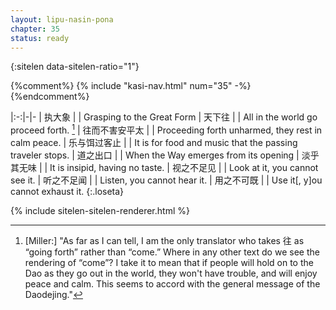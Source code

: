 ```yaml
---
layout: lipu-nasin-pona
chapter: 35
status: ready
---
```


{:sitelen data-sitelen-ratio="1"}

{%comment%}
{% include "kasi-nav.html" num="35" -%}
{%endcomment%}

|:-:|-|-
| 执大象               |  | Grasping to the Great Form
| 天下往               |  | All in the world go proceed forth. [^1]
| 往而不害<wbr/>安平太 |  | Proceeding forth unharmed, they rest in calm peace.
| 乐与饵<wbr/>过客止   |  | It is for food and music that the passing traveler stops.
| 道之出口             |  | When the Way emerges from its opening
| 淡乎<wbr/>其无味     |  | It is insipid, having no taste.
| 视之<wbr/>不足见     |  | Look at it, you cannot see it.
| 听之<wbr/>不足闻     |  | Listen, you cannot hear it.
| 用之<wbr/>不可既     |  | Use it[, y]ou cannot exhaust it.
{:.loseta}

[^1]: [Miller:] "As far as I can tell, I am the only translator who takes 往 as “going forth” rather than “come.” Where in any other text do we see the rendering of “come”? I take it to mean that if people will hold on to the Dao as they go out in the world, they won't have trouble, and will enjoy peace and calm. This seems to accord with the general message of the Daodejing."

{% include sitelen-sitelen-renderer.html %}
